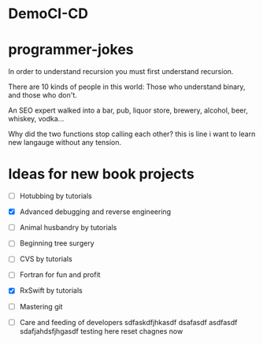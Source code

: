 # DemoCI-CD
# programmer-jokes

In order to understand recursion you must first understand recursion.

There are 10 kinds of people in this world: Those who understand binary, and those who don't.

An SEO expert walked into a bar, pub, liquor store, brewery, alcohol, beer, whiskey, vodka...

Why did the two functions stop calling each other?
this is line i want to learn new langauge without any tension.


# Ideas for new book projects

- [ ] Hotubbing by tutorials
- [x] Advanced debugging and reverse engineering
- [ ] Animal husbandry by tutorials
- [ ] Beginning tree surgery
- [ ] CVS by tutorials
- [ ] Fortran for fun and profit
- [x] RxSwift by tutorials
- [ ] Mastering git
- [ ] Care and feeding of developers
sdfaskdfjhkasdf dsafasdf asdfasdf sdafjahdsfjhgasdf
testing here reset chagnes now 

